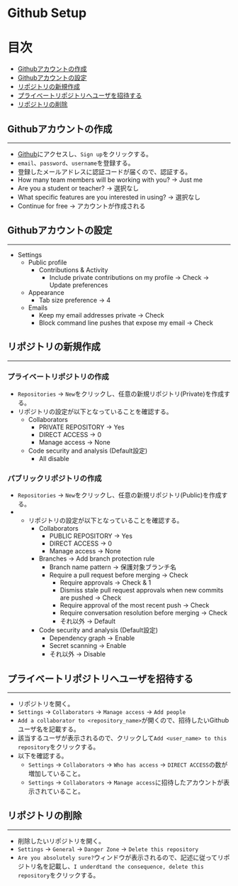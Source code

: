 # Github Setup


# 目次
- [Githubアカウントの作成](#githubアカウントの作成)
- [Githubアカウントの設定](#githubアカウントの設定)
- [リポジトリの新規作成](#リポジトリの新規作成)
- [プライベートリポジトリへユーザを招待する](#プライベートリポジトリへユーザを招待する)
- [リポジトリの削除](#リポジトリの削除)


## Githubアカウントの作成
----------------------------------------
- [Github](https://github.com/)にアクセスし、`Sign up`をクリックする。
- `email`、`password`、`username`を登録する。
- 登録したメールアドレスに認証コードが届くので、認証する。
- How many team members will be working with you? -> Just me
- Are you a student or teacher? -> 選択なし
- What specific features are you interested in using? -> 選択なし
- Continue for free -> アカウントが作成される


## Githubアカウントの設定
----------------------------------------
- Settings
    - Public profile
        - Contributions & Activity
            - Include private contributions on my profile -> Check -> Update preferences
    - Appearance
        - Tab size preference -> 4
    - Emails
        - Keep my email addresses private -> Check
        - Block command line pushes that expose my email -> Check


## リポジトリの新規作成
----------------------------------------
### プライベートリポジトリの作成
- `Repositories` -> `New`をクリックし、任意の新規リポジトリ(Private)を作成する。
- リポジトリの設定が以下となっていることを確認する。
    - Collaborators
        - PRIVATE REPOSITORY -> Yes
        - DIRECT ACCESS -> 0
        - Manage access -> None
    - Code security and analysis (Default設定)
        - All disable

### パブリックリポジトリの作成
- `Repositories` -> `New`をクリックし、任意の新規リポジトリ(Public)を作成する。
- - リポジトリの設定が以下となっていることを確認する。
    - Collaborators
        - PUBLIC REPOSITORY -> Yes
        - DIRECT ACCESS -> 0
        - Manage access -> None
    - Branches -> Add branch protection rule
        - Branch name pattern -> 保護対象ブランチ名
        - Require a pull request before merging -> Check
            - Require approvals -> Check & 1
            - Dismiss stale pull request approvals when new commits are pushed -> Check
            - Require approval of the most recent push -> Check
            - Require conversation resolution before merging -> Check
            - それ以外 -> Default
    - Code security and analysis (Default設定)
        - Dependency graph -> Enable
        - Secret scanning -> Enable
        - それ以外 -> Disable


## プライベートリポジトリへユーザを招待する
----------------------------------------
- リポジトリを開く。
- `Settings` -> `Collaborators` -> `Manage access` -> `Add people`
- `Add a collaborator to <repository_name>`が開くので、招待したいGithubユーザ名を記載する。
- 該当するユーザが表示されるので、クリックして`Add <user_name> to this repository`をクリックする。
- 以下を確認する。
    - `Settings` -> `Collaborators` -> `Who has access` -> `DIRECT ACCESS`の数が増加していること。
    - `Settings` -> `Collaborators` -> `Manage access`に招待したアカウントが表示されていること。


## リポジトリの削除
----------------------------------------
- 削除したいリポジトリを開く。
- `Settings` -> `General` -> `Danger Zone` -> `Delete this repository`
- `Are you absolutely sure?`ウィンドウが表示されるので、記述に従ってリポジトリ名を記載し、`I underdtand the consequence, delete this repository`をクリックする。
